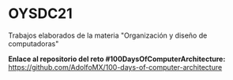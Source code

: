 # OYSDC21
Trabajos elaborados de la materia "Organización y diseño de computadoras"

**Enlace al repositorio del reto #100DaysOfComputerArchitecture:** https://github.com/AdolfoMX/100-days-of-computer-architecture
